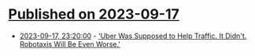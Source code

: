 # [Published on 2023-09-17](index.md)

* [2023-09-17, 23:20:00](https://tech.slashdot.org/story/23/09/17/2317226/uber-was-supposed-to-help-traffic-it-didnt-robotaxis-will-be-even-worse?utm_source=rss1.0mainlinkanon&utm_medium=feed) - ['Uber Was Supposed to Help Traffic. It Didn't.  Robotaxis Will Be Even Worse.'](https://tech.slashdot.org/story/23/09/17/2317226/uber-was-supposed-to-help-traffic-it-didnt-robotaxis-will-be-even-worse?utm_source=rss1.0mainlinkanon&utm_medium=feed)
